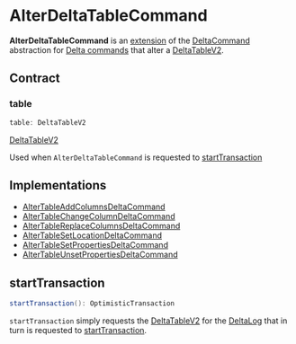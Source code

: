 # AlterDeltaTableCommand

**AlterDeltaTableCommand** is an [extension](#contract) of the [DeltaCommand](DeltaCommand.md) abstraction for [Delta commands](#implementations) that alter a [DeltaTableV2](#table).

## Contract

### <span id="table"> table

```scala
table: DeltaTableV2
```

[DeltaTableV2](../DeltaTableV2.md)

Used when `AlterDeltaTableCommand` is requested to [startTransaction](#startTransaction)

## Implementations

* [AlterTableAddColumnsDeltaCommand](AlterTableAddColumnsDeltaCommand.md)
* [AlterTableChangeColumnDeltaCommand](AlterTableChangeColumnDeltaCommand.md)
* [AlterTableReplaceColumnsDeltaCommand](AlterTableReplaceColumnsDeltaCommand.md)
* [AlterTableSetLocationDeltaCommand](AlterTableSetLocationDeltaCommand.md)
* [AlterTableSetPropertiesDeltaCommand](AlterTableSetPropertiesDeltaCommand.md)
* [AlterTableUnsetPropertiesDeltaCommand](AlterTableUnsetPropertiesDeltaCommand.md)

## <span id="startTransaction"> startTransaction

```scala
startTransaction(): OptimisticTransaction
```

`startTransaction` simply requests the [DeltaTableV2](#table) for the [DeltaLog](../DeltaTableV2.md#deltaLog) that in turn is requested to [startTransaction](../DeltaLog.md#startTransaction).
